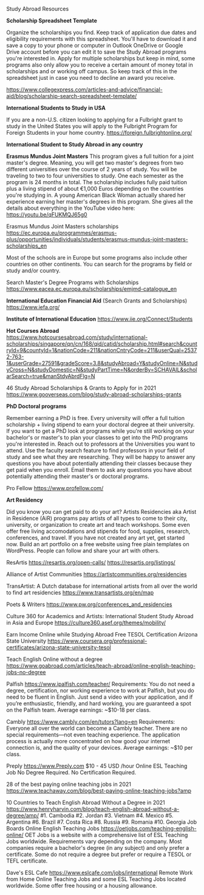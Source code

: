 Study Abroad Resources

**Scholarship Spreadsheet Template**

Organize the scholarships you find. Keep track of application due dates and eligibility requirements with this spreadsheet. You'll have to download it and save a copy to your phone or computer in Outlook OneDrive or Google Drive account before you can edit it to save the Study Abroad programs you're interested in. Apply for multiple scholarships but keep in mind, some programs also only allow you to receive a certain amount of money total in scholarships and or working off campus. So keep track of this in the spreadsheet just in case you need to decline an award you receive. 

https://www.collegexpress.com/articles-and-advice/financial-aid/blog/scholarship-search-spreadsheet-template/


**International Students to Study in USA**

If you are a non-U.S. citizen looking to applying for a Fulbright grant to study in the United States you will apply to the Fulbright Program for Foreign Students in your home country.
https://foreign.fulbrightonline.org/

**International Student to Study Abroad in any country**

**Erasmus Mundus Joint Masters**
This program gives a full tuition for a joint master's degree. Meaning, you will get two master's degrees from two different universities over the course of 2 years of study. You will be traveling to two to four universities to study. One each semester as the program is 24 months in total. The scholarship includes fully paid tuition plus a living stipend of about €1,000 Euros depending on the countries you're studying in. A young American Black Woman actually shared her experience earning her master's degrees in this program. She gives all the details about everything in the YouTube video here: https://youtu.be/qFUKMQJ65g0

Erasmus Mundus Joint Masters scholarships
https://ec.europa.eu/programmes/erasmus-plus/opportunities/individuals/students/erasmus-mundus-joint-masters-scholarships_en

Most of the schools are in Europe but some programs also include other countries on other continents. You can search for the programs by field or study and/or country. 

Search Master's Degree Programs with Scholarships
https://www.eacea.ec.europa.eu/scholarships/emjmd-catalogue_en





**International Education Financial Aid** (Search Grants and Scholarships) 
https://www.iefa.org/



**Institute of International Education**
https://www.iie.org/Connect/Students


**Hot Courses Abroad**
https://www.hotcoursesabroad.com/study/international-scholarships/singapore/qn/cn/168/qid/catid/scholarship.html#search&countryId=9&countyId=1&nationCode=211&nationCntryCode=211&userQual=25372-763-1&userGrade=27591&gradeScore=3.8&studyAbroad=Y&studyOnline=N&studyCross=N&studyDomestic=N&studyPartTime=N&orderBy=SCHAVAIL&scholarSearch=true&manStdyAbrdFlg=N


46 Study Abroad Scholarships & Grants to Apply for in 2021
https://www.gooverseas.com/blog/study-abroad-scholarships-grants




**PhD Doctoral programs**

Remember earning a PhD is free. Every university will offer a full tuition scholarship + living stipend to earn your doctoral degree at their university. If you want to get a PhD look at programs while you're still working on your bachelor's or master's to plan your classes to get into the PhD programs you're interested in. Reach out to professors at the Universities you want to attend. Use the faculty search feature to find professors in your field of study and see what they are researching. They will be happy to answer any questions you have about potentially attending their classes because they get paid when you enroll. Email them to ask any questions you have about potentially attending their master's or doctoral programs.

Pro Fellow
https://www.profellow.com/




**Art Residency**

Did you know you can get paid to do your art? Artists Residencies aka Artist in Residence (AiR) programs pay artists of all types to come to their city, university, or organization to create art and teach workshops. Some even offer free living accomodations and stipends for food, supplies, research, conferences, and travel. If you have not created any art yet, get started now. Build an art portfolio on a free website using free plain templates on WordPress. People can follow and share your art with others. 


ResArtis
https://resartis.org/open-calls/
https://resartis.org/listings/


Alliance of Artist Communities
https://artistcommunities.org/residencies


TransArtist: A Dutch database for international artists from all over the world to find art residencies
https://www.transartists.org/en/map


Poets & Writers 
https://www.pw.org/conferences_and_residencies


Culture 360 for Academics and Artists: International Student Study Abroad in Asia and Europe 
https://culture360.asef.org/themes/mobility/


Earn Income Online while Studying Abroad
Free TESOL Certification
Arizona State University
 https://www.coursera.org/professional-certificates/arizona-state-university-tesol

Teach English Online without a degree
https://www.goabroad.com/articles/teach-abroad/online-english-teaching-jobs-no-degree

Palfish
https://www.ipalfish.com/teacher/
Requirements: You do not need a degree, certification, nor working experience to work at Palfish, but you do need to be fluent in English. Just send a video with your application, and if you’re enthusiastic, friendly, and hard working, you are guaranteed a spot on the Palfish team.
Average earnings: ~$10-18 per class.

Cambly
https://www.cambly.com/en/tutors?lang=en
Requirements: Everyone all over the world can become a Cambly teacher. There are no special requirements—not even teaching experience. The application process is actually more concentrated on how good your internet connection is, and the quality of your devices.
Average earnings: ~$10 per class.

Preply
https://www.Preply.com
$10 - 45 USD /hour
Online ESL Teaching Job  No Degree Required. No Certification Required. 

28 of the best paying online teaching jobs in 2021
https://www.teachaway.com/blog/best-paying-online-teaching-jobs?amp



10 Countries to Teach English Abroad Without a Degree in 2021
https://www.henryharvin.com/blog/teach-english-abroad-without-a-degree/amp/
#1. Cambodia
#2. Jordan
#3. Vietnam
#4. Mexico
#5. Argentina
#6. Brazil
#7. Costa Rica
#8. Russia
#9. Romania
#10. Georgia
Job Boards
Online English Teaching Jobs
https://oetjobs.com/teaching-english-online/
OET Jobs is a website with a comprehensive list of ESL Teaching Jobs worldwide. Requirements vary depending on the company. Most companies require a bachelor's degree (in any subject) and only prefer a certificate. Some do not require a degree but prefer or require a TESOL or TEFL certificate.


Dave's ESL Cafe
https://www.eslcafe.com/jobs/international
Remote Work from Home Online Teaching Jobs and some ESL Teaching Jobs located worldwide. Some offer free housing or a housing allowance. 

